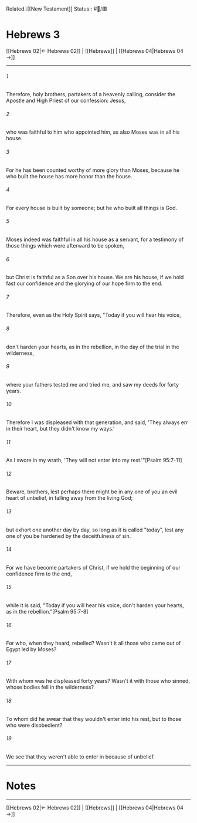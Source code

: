 Related::[[New Testament]]
Status:: #📖/🟥
# Hebrews 3

[[Hebrews 02|← Hebrews 02]] | [[Hebrews]] | [[Hebrews 04|Hebrews 04 →]]
***



###### 1 
Therefore, holy brothers, partakers of a heavenly calling, consider the Apostle and High Priest of our confession: Jesus, 

###### 2 
who was faithful to him who appointed him, as also Moses was in all his house. 

###### 3 
For he has been counted worthy of more glory than Moses, because he who built the house has more honor than the house. 

###### 4 
For every house is built by someone; but he who built all things is God. 

###### 5 
Moses indeed was faithful in all his house as a servant, for a testimony of those things which were afterward to be spoken, 

###### 6 
but Christ is faithful as a Son over his house. We are his house, if we hold fast our confidence and the glorying of our hope firm to the end. 

###### 7 
Therefore, even as the Holy Spirit says, "Today if you will hear his voice, 

###### 8 
don't harden your hearts, as in the rebellion, in the day of the trial in the wilderness, 

###### 9 
where your fathers tested me and tried me, and saw my deeds for forty years. 

###### 10 
Therefore I was displeased with that generation, and said, 'They always err in their heart, but they didn't know my ways.' 

###### 11 
As I swore in my wrath, 'They will not enter into my rest.'"<crossref intro="3:11">[Psalm 95:7-11]</crossref> 

###### 12 
Beware, brothers, lest perhaps there might be in any one of you an evil heart of unbelief, in falling away from the living God; 

###### 13 
but exhort one another day by day, so long as it is called "today", lest any one of you be hardened by the deceitfulness of sin. 

###### 14 
For we have become partakers of Christ, if we hold the beginning of our confidence firm to the end, 

###### 15 
while it is said, "Today if you will hear his voice, don't harden your hearts, as in the rebellion."<crossref intro="3:15">[Psalm 95:7-8]</crossref> 

###### 16 
For who, when they heard, rebelled? Wasn't it all those who came out of Egypt led by Moses? 

###### 17 
With whom was he displeased forty years? Wasn't it with those who sinned, whose bodies fell in the wilderness? 

###### 18 
To whom did he swear that they wouldn't enter into his rest, but to those who were disobedient? 

###### 19 
We see that they weren't able to enter in because of unbelief.

---
# Notes


***
[[Hebrews 02|← Hebrews 02]] | [[Hebrews]] | [[Hebrews 04|Hebrews 04 →]]
